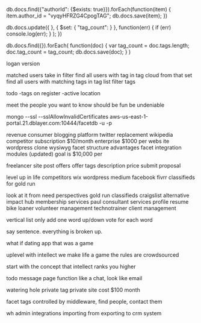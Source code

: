 db.docs.find({"authorId": {$exists: true}}).forEach(function(item)
{
        item.author_id = "vyqyHFRZG4CpogTAG";
        db.docs.save(item);
})


db.docs.update({
            }, {
                $set: {
                    "tag_count": 
                }
            },
            function(err) {
                if (err) console.log(err);
            }
        );
    })


db.docs.find({}).forEach(
    function(doc) {
        var tag_count = doc.tags.length;
        doc.tag_count = tag_count;
        db.docs.save(doc);
    }
)


<!--autocomplete add tag to doc-->
<!--bookmarks-->
<!--cancel edit option-->
<!--shareable address-->
<!--me button-->

logan version
<!--generate cloud after update-->
matched users
take in filter
find all users with tag in tag cloud
from that set find all users with matching tags in tag list
filter tags 

todo
-tags on register
-active location


meet the people you want to know
should be fun
be undeniable



mongo --ssl --sslAllowInvalidCertificates aws-us-east-1-portal.21.dblayer.com:10444/facetdb -u <user> -p<password>


revenue
    consumer
        blogging platform
        twitter replacement
        wikipedia competitor
        subscription
            $10/month
    enterprise
        $1000 per
            webs    ite
                wordpress clone
                wysiwyg
                facet structure
                advantages
                    facet integration
                    modules (updated)
        goal is $10,000 per
    


freelancer site
    post offers
    offer
        tags
        description
        price
    submit proposal
        
        
        
level up in life
competitors
    wix
    wordpress
    medium
    facebook
    fivrr
    classifieds for gold run
    
    
look at it from need perspectives
    gold run
        classifieds
            craigslist alternative
    impact hub
        membership
        services
    paul
        consultant services
        profile
        resume
    bike loaner
        volunteer management
    technotrainer
        client management
        
        
        
vertical list
only add one word
up/down vote for each word

say sentence.  everything is broken up.





what if dating app that was a game

uplevel with intellect
we make life a game
the rules are crowdsourced

start with the concept that intellect ranks you higher



todo
    message page
    function like a chat, look like email

    
watering hole
    private tag
    private site
    cost $100 month
    
    
    
facet
    tags controlled by middleware,
    find people, contact them
    
    
wh admin
    integrations
        importing from
        exporting to
    crm system
